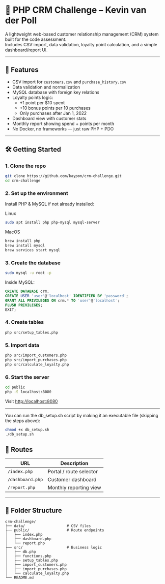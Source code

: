 # 📂 PHP CRM Challenge – Kevin van der Poll

A lightweight web-based customer relationship management (CRM) system built for the code assessment.  
Includes CSV import, data validation, loyalty point calculation, and a simple dashboard/report UI.

---

## 🚀 Features

- CSV import for `customers.csv` and `purchase_history.csv`
- Data validation and normalization
- MySQL database with foreign key relations
- Loyalty points logic:
  - +1 point per $10 spent
  - +10 bonus points per 10 purchases
  - Only purchases after Jan 1, 2022
- Dashboard view with customer stats
- Monthly report showing spend + points per month
- No Docker, no frameworks — just raw PHP + PDO

---

## 🛠 Getting Started

### 1. Clone the repo

```bash
git clone https://github.com/kaypon/crm-challenge.git
cd crm-challenge
```

### 2. Set up the environment

Install PHP & MySQL if not already installed:

Linux

```bash
sudo apt install php php-mysql mysql-server
```

MacOS

```bash
brew install php
brew install mysql
brew services start mysql
```

### 3. Create the database

```bash
sudo mysql -u root -p
```

Inside MySQL:

```sql
CREATE DATABASE crm;
CREATE USER 'user'@'localhost' IDENTIFIED BY 'password';
GRANT ALL PRIVILEGES ON crm.* TO 'user'@'localhost';
FLUSH PRIVILEGES;
EXIT;
```

### 4. Create tables

```bash
php src/setup_tables.php
```

### 5. Import data

```bash
php src/import_customers.php
php src/import_purchases.php
php src/calculate_loyalty.php
```

### 6. Start the server

```bash
cd public
php -S localhost:8080
```

Visit [http://localhost:8080](http://localhost:8080)

---

You can run the db_setup.sh script by making it an executable file (skipping the steps above):

```bash
chmod +x db_setup.sh
./db_setup.sh
```

## 🧭 Routes

| URL                        | Description              |
|----------------------------|--------------------------|
| `/index.php`               | Portal / route selector  |
| `/dashboard.php`           | Customer dashboard       |
| `/report.php`              | Monthly reporting view   |

---

## 📁 Folder Structure

```
crm-challenge/
├── data/                   # CSV files
├── public/                 # Route endpoints
│   ├── index.php
│   ├── dashboard.php
│   └── report.php
├── src/                    # Business logic
│   ├── db.php
│   ├── functions.php
│   ├── setup_tables.php
│   ├── import_customers.php
│   ├── import_purchases.php
│   └── calculate_loyalty.php
└── README.md
```
